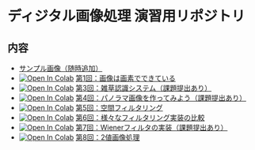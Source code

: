 # ディジタル画像処理 演習用リポジトリ

## 内容
- [サンプル画像（随時追加）](ou_dip/)
- [![Open In Colab](https://colab.research.google.com/assets/colab-badge.svg)](https://colab.research.google.com/github/fumio125/ou_dip/blob/master/ou_dip_01.ipynb) [第1回：画像は画素でできている](ou_dip_01.ipynb)
- [![Open In Colab](https://colab.research.google.com/assets/colab-badge.svg)](https://colab.research.google.com/github/fumio125/ou_dip/blob/master/ou_dip_03.ipynb) [第3回：雑草認識システム（課題提出あり）](ou_dip_03.ipynb)
- [![Open In Colab](https://colab.research.google.com/assets/colab-badge.svg)](https://colab.research.google.com/github/fumio125/ou_dip/blob/master/ou_dip_04.ipynb) [第4回：パノラマ画像を作ってみよう（課題提出あり）](ou_dip_04.ipynb)
- [![Open In Colab](https://colab.research.google.com/assets/colab-badge.svg)](https://colab.research.google.com/github/fumio125/ou_dip/blob/master/ou_dip_05.ipynb) [第5回：空間フィルタリング](ou_dip_05.ipynb)
- [![Open In Colab](https://colab.research.google.com/assets/colab-badge.svg)](https://colab.research.google.com/github/fumio125/ou_dip/blob/master/ou_dip_06.ipynb) [第6回：様々なフィルタリング実装の比較](ou_dip_06.ipynb)
- [![Open In Colab](https://colab.research.google.com/assets/colab-badge.svg)](https://colab.research.google.com/github/fumio125/ou_dip/blob/master/ou_dip_07.ipynb) [第7回：Wienerフィルタの実装（課題提出あり）](ou_dip_07.ipynb)
- [![Open In Colab](https://colab.research.google.com/assets/colab-badge.svg)](https://colab.research.google.com/github/fumio125/ou_dip/blob/master/ou_dip_08.ipynb) [第8回：2値画像処理](ou_dip_08.ipynb)
